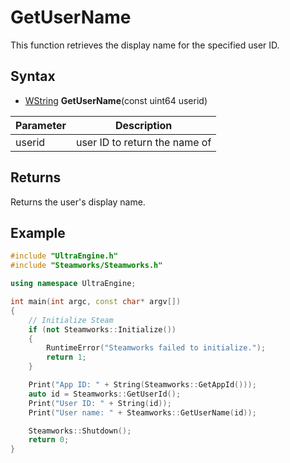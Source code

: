 # GetUserName

This function retrieves the display name for the specified user ID.

## Syntax

- [WString](WString.md) **GetUserName**(const uint64 userid)

| Parameter | Description |
|---|---|
| userid | user ID to return the name of |

## Returns 

Returns the user's display name.

## Example

```c++
#include "UltraEngine.h"
#include "Steamworks/Steamworks.h"

using namespace UltraEngine;

int main(int argc, const char* argv[])
{
    // Initialize Steam
    if (not Steamworks::Initialize())
    {
        RuntimeError("Steamworks failed to initialize.");
        return 1;
    }

    Print("App ID: " + String(Steamworks::GetAppId()));
    auto id = Steamworks::GetUserId();
    Print("User ID: " + String(id));
    Print("User name: " + Steamworks::GetUserName(id));

    Steamworks::Shutdown();
    return 0;
}
```
